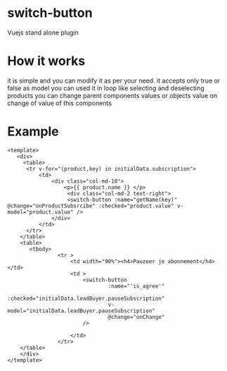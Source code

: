# switch-button
Vuejs stand alone plugin 

# How it works 
it is simple and you can modify it as per your need.
it accepts only true or false as model you can used it in loop like selecting and deselecting products
you can change parent components values or objects value on change of value of this components

# Example
<script>
   import SwitchButton from "../form/Switch";
      export default{
  components: {
      SwitchButton,
      },
       methods:{
            submitForm($type){
               
            },
            onProductSubsrcibe(value){
                console.log(value);
            }
        },
  }
 </script> 

```
<template>
   <div>
     <table>
      <tr v-for="(product,key) in initialData.subscription">
          <td>
              <div class="col-md-10">
                  <p>{{ product.name }} </p>
                   <div class="col-md-2 text-right">
                   <switch-button :name="getName(key)" @change="onProductSubsrcibe" :checked="product.value" v-model="product.value" />
              </div>
          </td>
      </tr>
    </table>
    <table>
       <tbody>
                <tr >
                    <td width="90%"><h4>Pauzeer je abonnement</h4></td>
                    <td >
                        <switch-button
                                :name="'is_agree'"
                                :checked="initialData.leadBuyer.pauseSubscription"
                                v-model="initialData.leadBuyer.pauseSubscription"
                                @change="onChange"
                        />

                    </td>
                </tr>
    </table>
    </div>
</template>                
 ```               
